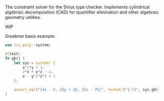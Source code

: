 The constraint solver for the Sirius type checker. Implements cylindrical algebraic decomposition (CAD) for quantifier elimination and other algebraic geometry utilities.

WIP

Groebner basis example:

```rust
use srs_poly::system;

#[test]
fn gb() {
    let sys = system! {
        x^2*y + 1,
        2*x + y*z - 1,
        x - y^2*z^2 + 1
    };

    assert_eq!("[4x - 5, 25y + 16, 32z - 75]", format!("{:?}", sys.gb()));
}
```